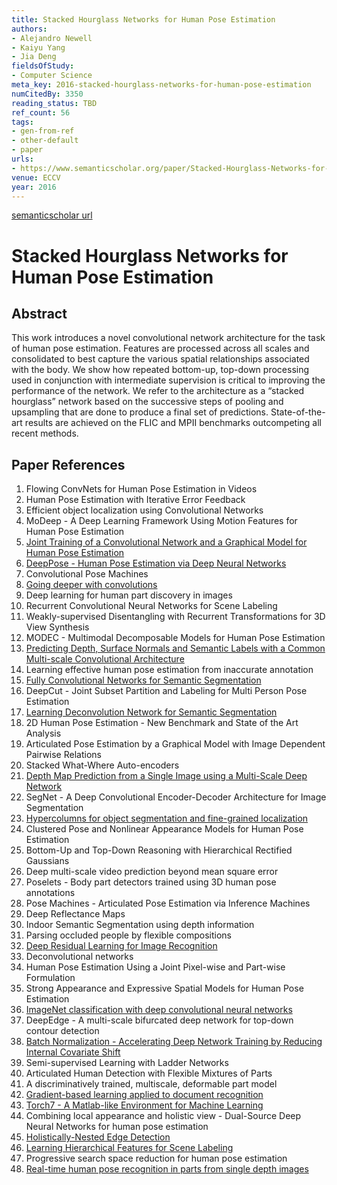 ```yaml
---
title: Stacked Hourglass Networks for Human Pose Estimation
authors:
- Alejandro Newell
- Kaiyu Yang
- Jia Deng
fieldsOfStudy:
- Computer Science
meta_key: 2016-stacked-hourglass-networks-for-human-pose-estimation
numCitedBy: 3350
reading_status: TBD
ref_count: 56
tags:
- gen-from-ref
- other-default
- paper
urls:
- https://www.semanticscholar.org/paper/Stacked-Hourglass-Networks-for-Human-Pose-Newell-Yang/848938e6199bad08f1db6f3239b260cfa901e95f?sort=total-citations
venue: ECCV
year: 2016
---
```


[semanticscholar url](https://www.semanticscholar.org/paper/Stacked-Hourglass-Networks-for-Human-Pose-Newell-Yang/848938e6199bad08f1db6f3239b260cfa901e95f?sort=total-citations)

# Stacked Hourglass Networks for Human Pose Estimation

## Abstract

This work introduces a novel convolutional network architecture for the task of human pose estimation. Features are processed across all scales and consolidated to best capture the various spatial relationships associated with the body. We show how repeated bottom-up, top-down processing used in conjunction with intermediate supervision is critical to improving the performance of the network. We refer to the architecture as a “stacked hourglass” network based on the successive steps of pooling and upsampling that are done to produce a final set of predictions. State-of-the-art results are achieved on the FLIC and MPII benchmarks outcompeting all recent methods.

## Paper References

1. Flowing ConvNets for Human Pose Estimation in Videos
2. Human Pose Estimation with Iterative Error Feedback
3. Efficient object localization using Convolutional Networks
4. MoDeep - A Deep Learning Framework Using Motion Features for Human Pose Estimation
5. [Joint Training of a Convolutional Network and a Graphical Model for Human Pose Estimation](2014-joint-training-of-a-convolutional-network-and-a-graphical-model-for-human-pose-estimation)
6. [DeepPose - Human Pose Estimation via Deep Neural Networks](2014-deeppose-human-pose-estimation-via-deep-neural-networks)
7. Convolutional Pose Machines
8. [Going deeper with convolutions](2015-going-deeper-with-convolutions)
9. Deep learning for human part discovery in images
10. Recurrent Convolutional Neural Networks for Scene Labeling
11. Weakly-supervised Disentangling with Recurrent Transformations for 3D View Synthesis
12. MODEC - Multimodal Decomposable Models for Human Pose Estimation
13. [Predicting Depth, Surface Normals and Semantic Labels with a Common Multi-scale Convolutional Architecture](2015-predicting-depth-surface-normals-and-semantic-labels-with-a-common-multi-scale-convolutional-architecture)
14. Learning effective human pose estimation from inaccurate annotation
15. [Fully Convolutional Networks for Semantic Segmentation](2017-fully-convolutional-networks-for-semantic-segmentation)
16. DeepCut - Joint Subset Partition and Labeling for Multi Person Pose Estimation
17. [Learning Deconvolution Network for Semantic Segmentation](2015-learning-deconvolution-network-for-semantic-segmentation)
18. 2D Human Pose Estimation - New Benchmark and State of the Art Analysis
19. Articulated Pose Estimation by a Graphical Model with Image Dependent Pairwise Relations
20. Stacked What-Where Auto-encoders
21. [Depth Map Prediction from a Single Image using a Multi-Scale Deep Network](2014-depth-map-prediction-from-a-single-image-using-a-multi-scale-deep-network)
22. SegNet - A Deep Convolutional Encoder-Decoder Architecture for Image Segmentation
23. [Hypercolumns for object segmentation and fine-grained localization](2015-hypercolumns-for-object-segmentation-and-fine-grained-localization)
24. Clustered Pose and Nonlinear Appearance Models for Human Pose Estimation
25. Bottom-Up and Top-Down Reasoning with Hierarchical Rectified Gaussians
26. Deep multi-scale video prediction beyond mean square error
27. Poselets - Body part detectors trained using 3D human pose annotations
28. Pose Machines - Articulated Pose Estimation via Inference Machines
29. Deep Reflectance Maps
30. Indoor Semantic Segmentation using depth information
31. Parsing occluded people by flexible compositions
32. [Deep Residual Learning for Image Recognition](2015-resnet.md)
33. Deconvolutional networks
34. Human Pose Estimation Using a Joint Pixel-wise and Part-wise Formulation
35. Strong Appearance and Expressive Spatial Models for Human Pose Estimation
36. [ImageNet classification with deep convolutional neural networks](2012-alexnet.md)
37. DeepEdge - A multi-scale bifurcated deep network for top-down contour detection
38. [Batch Normalization - Accelerating Deep Network Training by Reducing Internal Covariate Shift](2015-batch-normalization-accelerating-deep-network-training-by-reducing-internal-covariate-shift)
39. Semi-supervised Learning with Ladder Networks
40. Articulated Human Detection with Flexible Mixtures of Parts
41. A discriminatively trained, multiscale, deformable part model
42. [Gradient-based learning applied to document recognition](1998-lenet5.md)
43. [Torch7 - A Matlab-like Environment for Machine Learning](2011-torch7-a-matlab-like-environment-for-machine-learning)
44. Combining local appearance and holistic view - Dual-Source Deep Neural Networks for human pose estimation
45. [Holistically-Nested Edge Detection](2015-holistically-nested-edge-detection)
46. [Learning Hierarchical Features for Scene Labeling](2013-learning-hierarchical-features-for-scene-labeling)
47. Progressive search space reduction for human pose estimation
48. [Real-time human pose recognition in parts from single depth images](2011-real-time-human-pose-recognition-in-parts-from-single-depth-images)
